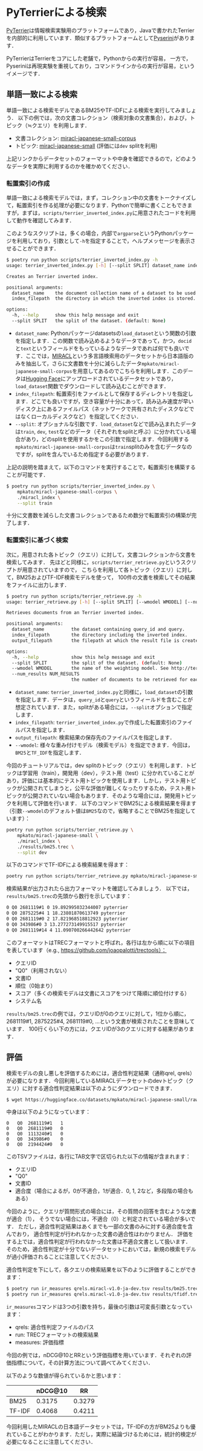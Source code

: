 # PyTerrierによる検索

[PyTerrier](https://github.com/terrier-org/pyterrier)は情報検索実験用のプラットフォームであり，Javaで書かれたTerrierを内部的に利用しています．類似するプラットフォームとして[Pyserini](https://github.com/castorini/pyserini)があります．

PyTerrierはTerrierをコアにした老舗で，Pythonからの実行が容易，
一方で，Pyseriniは再現実験を重視しており，コマンドラインからの実行が容易，というイメージです．

## 単語一致による検索

単語一致による検索モデルであるBM25やTF-IDFによる検索を実行してみましょう．
以下の例では，次の文書コレクション（検索対象の文書集合），および，トピック（≒クエリ）を利用します．
- 文書コレクション: [miracl-japanese-small-corpus](https://huggingface.co/datasets/mpkato/miracl-japanese-small-corpus)
- トピック: [miracl-japanese-small](https://huggingface.co/datasets/mpkato/miracl-japanese-small) (評価には`dev` splitを利用)

上記リンクからデータセットのフォーマットや中身を確認できるので，どのようなデータを実際に利用するのかを確かめてください．

### 転置索引の作成

単語一致による検索モデルでは，まず，コレクション中の文書をトークナイズして，転置索引を作る処理が必要になります．Pythonで簡単に書くこともできますが，まずは，`scripts/terrier_inverted_index.py`に用意されたコードを利用して動作を確認してみます．

このようなスクリプトは，多くの場合，内部で`argparse`というPythonパッケージを利用しており，引数として`-h`を指定することで，ヘルプメッセージを表示させることができます．

```bash
$ poetry run python scripts/terrier_inverted_index.py -h
usage: terrier_inverted_index.py [-h] [--split SPLIT] dataset_name index_filepath

Creates an Terrier inverted index.

positional arguments:
  dataset_name    the document collection name of a dataset to be used for datasets.load_dataset.
  index_filepath  the directory in which the inverted index is stored.

options:
  -h, --help      show this help message and exit
  --split SPLIT   the split of the dataset. (default: None)
```

- `dataset_name`: Pythonパッケージdatasetsの`load_dataset`という関数の引数を指定します．この関数で読み込めるようなデータであって，かつ，`docid`と`text`というフィールドをもっているようなデータであれば何でも良いです．ここでは，[MIRACL](https://huggingface.co/datasets/miracl/miracl)という多言語検索用のデータセットから日本語版のみを抽出して，さらに文書数を十分に減らしたデータ`mpkato/miracl-japanese-small-corpus`を用意してあるのでこちらを利用します．このデータは[Hugging Face](https://huggingface.co/)にアップロードされているデータセットであり，`load_dataset`関数でダウンロードして読み込むことができます．
- `index_filepath`: 転置索引をファイルとして保存するディレクトリを指定します．どこでも良いですが，空き容量が十分にあって，読み込み速度が早いディスク上にあるファイルパス（ネットワークで共有されたディスクなどではなくローカルディスクなど）を指定してください．
- `--split`: オプショナルな引数です．`load_dataset`などで読み込まれたデータは`train`, `dev`, `test`などのデータ（それぞれをsplitと呼ぶ）に分かれている場合があり，どのsplitを使用するかをこの引数で指定します．今回利用する`mpkato/miracl-japanese-small-corpus`は`train`splitのみを含むデータなのですが，splitを含んでいるため指定する必要があります．

上記の説明を踏まえて，以下のコマンドを実行することで，転置索引を構築することが可能です．
```bash
$ poetry run python scripts/terrier_inverted_index.py \
    mpkato/miracl-japanese-small-corpus \
    ./miracl_index \
    --split train
```

十分に文書数を減らした文書コレクションであるため数分で転置索引の構築が完了します．

### 転置索引に基づく検索

次に，用意された各トピック（クエリ）に対して，文書コレクションから文書を検索してみます．
先ほどと同様に，`scripts/terrier_retrieve.py`というスクリプトが用意されていますので，
こちらを利用して各トピック（クエリ）に対して，BM25およびTF-IDF検索モデルを使って，
100件の文書を検索してその結果をファイルに出力します．

```bash
$ poetry run python scripts/terrier_retrieve.py -h
usage: terrier_retrieve.py [-h] [--split SPLIT] [--wmodel WMODEL] [--num_results NUM_RESULTS] dataset_name index_filepath output_filepath

Retrieves documents from an Terrier inverted index.

positional arguments:
  dataset_name          the dataset containing query_id and query.
  index_filepath        the directory including the inverted index.
  output_filepath       the filepath at which the result file is created.

options:
  -h, --help            show this help message and exit
  --split SPLIT         the split of the dataset. (default: None)
  --wmodel WMODEL       the name of the weighting model. See http://terrier.org/docs/current/javadoc/org/terrier/matching/models/package-summary.html (default: BM25)
  --num_results NUM_RESULTS
                        the number of documents to be retrieved for each query. (default: 100)
```

- `dataset_name`: `terrier_inverted_index.py`と同様に，`load_dataset`の引数を指定します．データは，`query_id`と`query`というフィールドを含むことが想定されています．また，splitがある場合には，`--split`オプションで指定します．
- `index_filepath`: `terrier_inverted_index.py`で作成した転置索引のファイルパスを指定します．
- `output_filepath`: 検索結果の保存先のファイルパスを指定します．
- `--wmodel`: 様々な重み付けモデル（検索モデル）を指定できます．今回は，`BM25`と`TF_IDF`を指定します．

今回のチュートリアルでは，dev splitのトピック（クエリ）を利用します．トピックは学習用（train），開発用（dev），テスト用（test）に分かれていることがあり，評価には基本的にテスト用トピックを使用します．しかし，テスト用トピックが公開されてしまうと，公平な評価が難しくなったりするため，テスト用トピックが公開されていない場合もあります．そのような場合には，開発用トピックを利用して評価を行います．
以下のコマンドでBM25による検索結果を得ます（引数`--wmodel`のデフォルト値は`BM25`なので，省略することでBM25を指定しています）：

```bash
poetry run python scripts/terrier_retrieve.py \
    mpkato/miracl-japanese-small \
    ./miracl_index \
    ./results/bm25.trec \
    --split dev
```

以下のコマンドでTF-IDFによる検索結果を得ます：
```bash
poetry run python scripts/terrier_retrieve.py mpkato/miracl-japanese-small ./miracl_index ./results/tfidf.trec --split dev --wmodel TF_IDF
```

検索結果が出力されたら出力フォーマットを確認してみましょう．
以下では，`results/bm25.trec`の先頭から数行を示しています：
```txt
0 Q0 2681119#1 0 19.892995032344007 pyterrier
0 Q0 2875225#4 1 18.23801870613749 pyterrier
0 Q0 2681119#0 2 17.821968518812923 pyterrier
0 Q0 343986#0 3 13.277273149915517 pyterrier
0 Q0 2681119#14 4 11.090700266442642 pyterrier
```

このフォーマットはTRECフォーマットと呼ばれ，各行は左から順に以下の項目を表しています（e.g., https://github.com/joaopalotti/trectools）：
- クエリID
- "Q0"（利用されない）
- 文書ID
- 順位（0始まり）
- スコア（多くの検索モデルは文書にスコアをつけて降順に順位付けする）
- システム名

`results/bm25.trec`の例では，クエリIDが0のクエリに対して，1位から順に，
2681119#1, 2875225#4, 2681119#0, ...という文書が検索されたことを意味しています．
100行くらい下の方には，クエリIDが3のクエリに対する結果があります．

## 評価

検索モデルの良し悪しを評価するためには，適合性判定結果（通称qrel, qrels）が必要になります．今回利用しているMIRACLデータセットのdevトピック（クエリ）に対する適合性判定結果は以下のようにダウンロードできます．

```bash
$ wget https://huggingface.co/datasets/mpkato/miracl-japanese-small/raw/script/qrels.miracl-v1.0-ja-dev.tsv
```

中身は以下のようになっています：
```tsv
0	Q0	2681119#1	1
0	Q0	2681119#0	0
0	Q0	1113240#1	0
0	Q0	343986#0	0
0	Q0	2194424#0	0
```

このTSVファイルは，各行にTAB文字で区切られた以下の情報が含まれます：
- クエリID
- "Q0"
- 文書ID
- 適合度（場合によるが，0が不適合，1が適合．0, 1, 2など，多段階の場合もある）

今回のように，クエリが質問形式の場合には，その質問の回答を含むような文書が適合（1），
そうでない場合には，不適合（0）と判定されている場合が多いです．
ただし，適合性判定結果はあくまでも一部の文書のみに対する適合度を含んでおり，
適合性判定が行われなかった文書の適合性はわかりません．
評価をする上では，適合性判定が行われなかった文書は不適合文書として扱います．
そのため，適合性判定が十分でないデータセットにおいては，新規の検索モデルが過小評価されることに注意してください．

適合性判定を下にして，各クエリの検索結果を以下のように評価することができます：

```bash
$ poetry run ir_measures qrels.miracl-v1.0-ja-dev.tsv results/bm25.trec nDCG@10 RR
$ poetry run ir_measures qrels.miracl-v1.0-ja-dev.tsv results/tfidf.trec nDCG@10 RR
```

`ir_measures`コマンドは3つの引数を持ち，最後の引数は可変長引数となっています：
- qrels: 適合性判定ファイルのパス
- run: TRECフォーマットの検索結果
- measures: 評価指標

今回の例では，nDCG@10とRRという評価指標を用いています．それぞれの評価指標について，その計算方法について調べてみてください．

以下のような数値が得られているかと思います：

|  | nDCG@10 | RR |
| ---- | ---- | ---- |
| BM25 | 0.3175 | 0.3279 |
| TF-IDF | 0.4068 | 0.4211 |

今回利用したMIRACLの日本語データセットでは，TF-IDFの方がBM25よりも優れていることがわかります．ただし，実際に結論づけるためには，統計的検定が必要になることに注意してください．